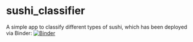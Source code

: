 # sushi_classifier
A simple app to classify different types of sushi, which has been deployed via Binder: [![Binder](https://mybinder.org/badge_logo.svg)](https://mybinder.org/v2/gh/twhelan22/sushi_classifier/master?filepath=%2Fvoila%2Frender%2Fsushi_classifier_app.ipynb)
